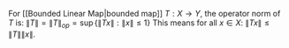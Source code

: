 For [[Bounded Linear Map|bounded map]] $T:X\to Y$, the operator norm of $T$ is:
$\lVert T \rVert=\lVert T \rVert_{op}=\sup \{ \lVert Tx \rVert:\lVert x \rVert\leq 1 \}$
This means for all $x \in X:\ \lVert Tx \rVert\leq \lVert T \rVert\lVert x \rVert$.